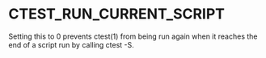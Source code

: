   

# CTEST_RUN_CURRENT_SCRIPT  
Setting this to 0 prevents ctest(1) from being run again when it
reaches the end of a script run by calling ctest -S.  


